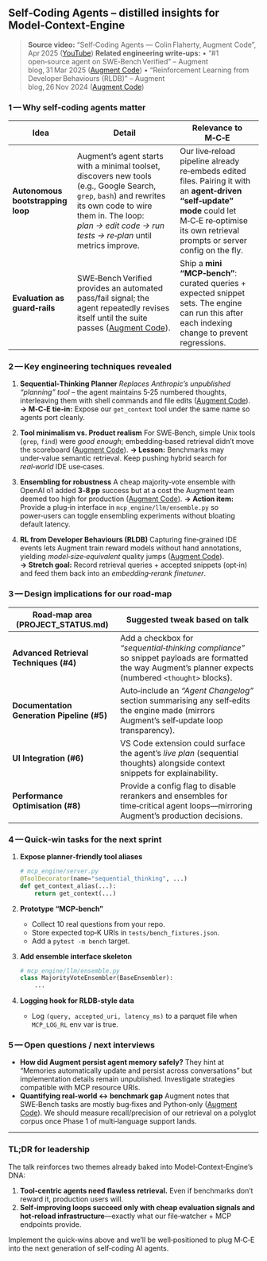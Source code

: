 

## Self‑Coding Agents – distilled insights for **Model‑Context‑Engine**

> **Source video:** “Self‑Coding Agents — Colin Flaherty, Augment Code”, Apr 2025 ([YouTube][1])
> **Related engineering write‑ups:**
> • “#1 open‑source agent on SWE‑Bench Verified” – Augment blog, 31 Mar 2025 ([Augment Code][2])
> • “Reinforcement Learning from Developer Behaviours (RLDB)” – Augment blog, 26 Nov 2024 ([Augment Code][3])

### 1 — Why self‑coding agents matter

| Idea                              | Detail                                                                                                                                                                                                                        | Relevance to M‑C‑E                                                                                                                                                                                 |
| --------------------------------- | ----------------------------------------------------------------------------------------------------------------------------------------------------------------------------------------------------------------------------- | -------------------------------------------------------------------------------------------------------------------------------------------------------------------------------------------------- |
| **Autonomous bootstrapping loop** | Augment’s agent starts with a minimal toolset, discovers new tools (e.g., Google Search, `grep`, `bash`) and rewrites its own code to wire them in. The loop: *plan → edit code → run tests → re‑plan* until metrics improve. | Our live‑reload pipeline already re‑embeds edited files. Pairing it with an **agent‑driven “self‑update” mode** could let M‑C‑E re‑optimise its own retrieval prompts or server config on the fly. |
| **Evaluation as guard‑rails**     | SWE‑Bench Verified provides an automated pass/fail signal; the agent repeatedly revises itself until the suite passes ([Augment Code][2]).                                                                                    | Ship a **mini “MCP‑bench”**: curated queries + expected snippet sets. The engine can run this after each indexing change to prevent regressions.                                                   |

### 2 — Key engineering techniques revealed

1. **Sequential‑Thinking Planner**
   *Replaces Anthropic’s unpublished “planning” tool* – the agent maintains 5‑25 numbered thoughts, interleaving them with shell commands and file edits ([Augment Code][2]).
   **→ M‑C‑E tie‑in:** Expose our `get_context` tool under the same name so agents port cleanly.

2. **Tool minimalism vs. Product realism**
   For SWE‑Bench, simple Unix tools (`grep`, `find`) were *good enough*; embedding‑based retrieval didn’t move the scoreboard ([Augment Code][2]).
   **→ Lesson:** Benchmarks may under‑value semantic retrieval. Keep pushing hybrid search for *real‑world* IDE use‑cases.

3. **Ensembling for robustness**
   A cheap majority‑vote ensemble with OpenAI o1 added **3‑8 pp** success but at a cost the Augment team deemed too high for production ([Augment Code][2]).
   **→ Action item:** Provide a plug‑in interface in `mcp_engine/llm/ensemble.py` so power‑users can toggle ensembling experiments without bloating default latency.

4. **RL from Developer Behaviours (RLDB)**
   Capturing fine‑grained IDE events lets Augment train reward models without hand annotations, yielding *model‑size‑equivalent* quality jumps ([Augment Code][3]).
   **→ Stretch goal:** Record retrieval queries + accepted snippets (opt‑in) and feed them back into an *embedding‑rerank finetuner*.

### 3 — Design implications for our road‑map

| Road‑map area (PROJECT\_STATUS.md)         | Suggested tweak based on talk                                                                                                                            |
| ------------------------------------------ | -------------------------------------------------------------------------------------------------------------------------------------------------------- |
| **Advanced Retrieval Techniques (#4)**     | Add a checkbox for *“sequential‑thinking compliance”* so snippet payloads are formatted the way Augment’s planner expects (numbered `<thought>` blocks). |
| **Documentation Generation Pipeline (#5)** | Auto‑include an *“Agent Changelog”* section summarising any self‑edits the engine made (mirrors Augment’s self‑update loop transparency).                |
| **UI Integration (#6)**                    | VS Code extension could surface the agent’s *live plan* (sequential thoughts) alongside context snippets for explainability.                             |
| **Performance Optimisation (#8)**          | Provide a config flag to disable rerankers and ensembles for time‑critical agent loops—mirroring Augment’s production decisions.                         |

### 4 — Quick‑win tasks for the next sprint

1. **Expose planner‑friendly tool aliases**

   ```python
   # mcp_engine/server.py
   @ToolDecorator(name="sequential_thinking", ...)
   def get_context_alias(...):
       return get_context(...)
   ```

2. **Prototype “MCP‑bench”**

   * Collect 10 real questions from your repo.
   * Store expected top‑K URIs in `tests/bench_fixtures.json`.
   * Add a `pytest -m bench` target.

3. **Add ensemble interface skeleton**

   ```python
   # mcp_engine/llm/ensemble.py
   class MajorityVoteEnsembler(BaseEnsembler):
       ...
   ```

4. **Logging hook for RLDB‑style data**

   * Log `(query, accepted_uri, latency_ms)` to a parquet file when `MCP_LOG_RL` env var is true.

### 5 — Open questions / next interviews

* **How did Augment persist agent memory safely?**
  They hint at “Memories automatically update and persist across conversations” but implementation details remain unpublished. Investigate strategies compatible with MCP resource URIs.
* **Quantifying real‑world ↔ benchmark gap**
  Augment notes that SWE‑Bench tasks are mostly bug‑fixes and Python‑only ([Augment Code][2]). We should measure recall/precision of our retrieval on a polyglot corpus once Phase 1 of multi‑language support lands.

---

### TL;DR for leadership

The talk reinforces two themes already baked into Model‑Context‑Engine’s DNA:

1. **Tool‑centric agents need flawless retrieval.** Even if benchmarks don’t reward it, production users will.
2. **Self‑improving loops succeed only with cheap evaluation signals and hot‑reload infrastructure**—exactly what our file‑watcher + MCP endpoints provide.

Implement the quick‑wins above and we’ll be well‑positioned to plug M‑C‑E into the next generation of self‑coding AI agents.

[1]: https://www.youtube.com/watch?v=Iw_3cRf3lnM&utm_source=chatgpt.com "Self Coding Agents — Colin Flaherty, Augment Code - YouTube"
[2]: https://www.augmentcode.com/blog/1-open-source-agent-on-swe-bench-verified-by-combining-claude-3-7-and-o1 "#1 open-source agent on SWE-Bench Verified by combining Claude 3.7 and O1"
[3]: https://www.augmentcode.com/blog/reinforcement-learning-from-developer-behaviors "Reinforcement Learning from Developer Behaviors: A breakthrough in code generation quality"
